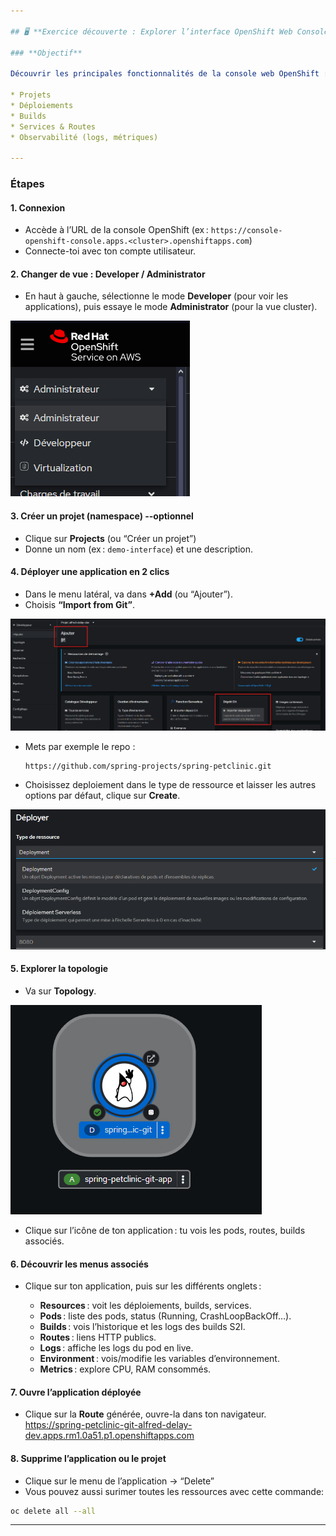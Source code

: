 ```yaml
---

## 🖥️ **Exercice découverte : Explorer l’interface OpenShift Web Console**

### **Objectif**

Découvrir les principales fonctionnalités de la console web OpenShift :

* Projets
* Déploiements
* Builds
* Services & Routes
* Observabilité (logs, métriques)

---
```


### **Étapes**

#### 1. **Connexion**

* Accède à l’URL de la console OpenShift (ex : `https://console-openshift-console.apps.<cluster>.openshiftapps.com`)
* Connecte-toi avec ton compte utilisateur.

#### 2. **Changer de vue : Developer / Administrator**

* En haut à gauche, sélectionne le mode **Developer** (pour voir les applications), puis essaye le mode **Administrator** (pour la vue cluster).

![alt text](image.png)

#### 3. **Créer un projet (namespace) --optionnel**

* Clique sur **Projects** (ou “Créer un projet”)
* Donne un nom (ex : `demo-interface`) et une description.

#### 4. **Déployer une application en 2 clics**

* Dans le menu latéral, va dans **+Add** (ou “Ajouter”).
* Choisis **“Import from Git”**.
  
![alt text](image-1.png)

* Mets par exemple le repo :

  ```
  https://github.com/spring-projects/spring-petclinic.git
  ```
* Choisissez deploiement dans le type de ressource et laisser les autres options par défaut, clique sur **Create**.

![alt text](image-3.png)

#### 5. **Explorer la topologie**

* Va sur **Topology**.
  
![alt text](image-2.png)

* Clique sur l’icône de ton application : tu vois les pods, routes, builds associés.

#### 6. **Découvrir les menus associés**

* Clique sur ton application, puis sur les différents onglets :

  * **Resources** : voit les déploiements, builds, services.
  * **Pods** : liste des pods, status (Running, CrashLoopBackOff…).
  * **Builds** : vois l’historique et les logs des builds S2I.
  * **Routes** : liens HTTP publics.
  * **Logs** : affiche les logs du pod en live.
  * **Environment** : vois/modifie les variables d’environnement.
  * **Metrics** : explore CPU, RAM consommés.

#### 7. **Ouvre l’application déployée**

* Clique sur la **Route** générée, ouvre-la dans ton navigateur.
https://spring-petclinic-git-alfred-delay-dev.apps.rm1.0a51.p1.openshiftapps.com

#### 8. **Supprime l’application ou le projet**

* Clique sur le menu de l’application → “Delete”
* Vous pouvez aussi surimer toutes les ressources avec cette commande:

```bash
oc delete all --all
```

---